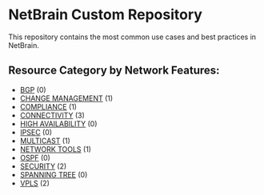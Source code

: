 # NetBrain Custom Repository
This repository contains the most common use cases and best practices in NetBrain.

## Resource Category by Network Features:

* [BGP](bgp/) (0)
* [CHANGE MANAGEMENT](change%20management/) (1)
* [COMPLIANCE](compliance/) (1)
* [CONNECTIVITY](connectivity/) (3)
* [HIGH AVAILABILITY](high%20availability/) (0)
* [IPSEC](ipsec/) (0)
* [MULTICAST](multicast/) (1)
* [NETWORK TOOLS](network%20tools/) (1)
* [OSPF](ospf/) (0)
* [SECURITY](security/) (2)
* [SPANNING TREE](spanning%20tree/) (0)
* [VPLS](vpls/) (2)
